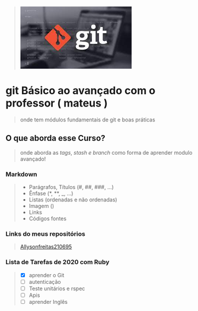 > ![foto do git](/image/git.jpeg)

# git Básico ao avançado com o professor ( mateus )

> onde tem módulos fundamentais de git e boas práticas 

## O que aborda esse Curso?

> onde aborda as _tags_, _stash_ _e_ _branch_ como forma de aprender modulo avançado!


### Markdown

> * Parágrafos, Títulos (#, ##, ###, ...)
> * Ênfase (*, **, _, ...)
> * Listas (ordenadas e não ordenadas)
> * Imagem (![]())
> * Links 
> * Códigos fontes


### Links do meus repositórios
> [Allysonfreitas210695](https://github.com/Allysonfreitas210695?tab=repositories)

### Lista de Tarefas de 2020 com Ruby
> - [x] aprender o Git
> - [ ] autenticação
> - [ ] Teste unitários e rspec
> - [ ] Apis
> - [ ] aprender Inglês 